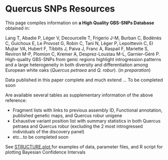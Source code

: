 # Quercus SNPs Resources

This page compiles information on <b> a High Quality GBS-SNPs Database </b> obtained in: <br/>

Lang T, Abadie P, Léger V, Decourcelle T, Frigerio J-M, Burban C, Bodénès C, Guichoux E, Le Provost G, Robin C, Tani N, Léger P, Lepoittevin C, El Mujtar VA, Hubert F, Tibbits J, Paiva J, Franc A, Raspail F, Mariette S, Reviron M-P, Plomion C, Kremer A, Desprez-Loustau M-L, Garnier-Géré P. High-quality GBS-SNPs from genic regions highlight introgression patterns and a large heterogeneity in both diversity and differentiation among European white oaks (<i>Quercus petraea</i> and <i>Q. robur</i>). (<i>in preparation</i>)
<br /> 

Data published in this paper complete and much extend ... To be completed soon

Are available several tables as supplementary information of the above reference:
* Fragment lists with links to previous assembly ID, Functional annotation, published genetic maps, and Quercus robur unigene
* Exhaustive variant position list with summary statistics in both Quercus petraea and Quercus robur (excluding the 2 most introgressed
individuals of the discovery panel)
* etc...to be completed soon

See <A HREF="STRUCTURE.plot"> STRUCTURE.plot </A> for examples of data, parameter files, and R script for plotting Bayesian Confidence Intervals








